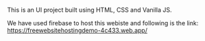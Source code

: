 This is an UI project built using HTML, CSS and Vanilla JS.

We have used firebase to host this webiste and following is the link: https://freewebsitehostingdemo-4c433.web.app/
